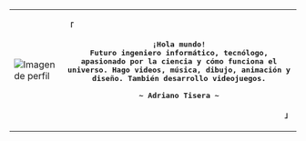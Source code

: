 <!-- Axenide GitHub Profile -->
<table>
  <tr>
    <!-- Columna de la imagen -->
    <td>
      <img src="https://images.weserv.nl/?url=https://avatars.githubusercontent.com/u/66109459?v=latest&h=512&w=512&fit=cover&mask=circle&maxage=1s" alt="Imagen de perfil">
    </td>
    <!-- Columna del contenido -->
    <td>
      <div align="justify">
        <!-- Profile -->
        <p align="left"><strong><samp>「</samp></strong></p>
        <p align="center">
          <samp>
            <b>
              ¡Hola mundo!
              <br>
              Futuro ingeniero informático, tecnólogo, apasionado por la ciencia y cómo funciona el universo. Hago videos, música, dibujo, animación y diseño. También desarrollo videojuegos.
            </b>
            <br>
            <br>
            <b>
              ~ Adriano Tisera ~
            </b>
          </samp>
        </p>
        <p align="right"><strong><samp>」</samp></strong></p>
      </div>
    </td>
  </tr>
</table>
